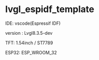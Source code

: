 # lvgl_espidf_template

IDE: vscode(Espressif IDF)

version : Lvgl8.3.5-dev

TFT: 1.54inch / ST7789

ESP32: ESP_WROOM_32
